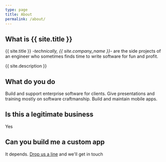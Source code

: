 ```yaml
---
type: page
title: About
permalink: /about/
---
```


## What is {{ site.title }}  

{{ site.title }} _-technically, {{ site.company_name }}-_ are the side projects of an engineer who sometimes finds time to write software for fun and profit.  

{{ site.description }}

## What do you do  

Build and support enterprise software for clients. Give presentations and training mostly on software craftmanship. Build and maintain mobile apps.  

## Is this a legitimate business  

Yes

## Can you build me a custom app  

It depends. [Drop us a line](/contact/) and we'll get in touch  
